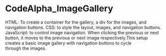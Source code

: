 # CodeAlpha_ImageGallery
HTML: To create a container for the gallery, a div for the images, and navigation buttons.
CSS: to style the layout, images, and navigation buttons.
JavaScript: to control image navigation. When clicking the previous or next button, it moves to the previous or next image respectively.This setup creates a basic image gallery with navigation buttons to cycle through the images.
